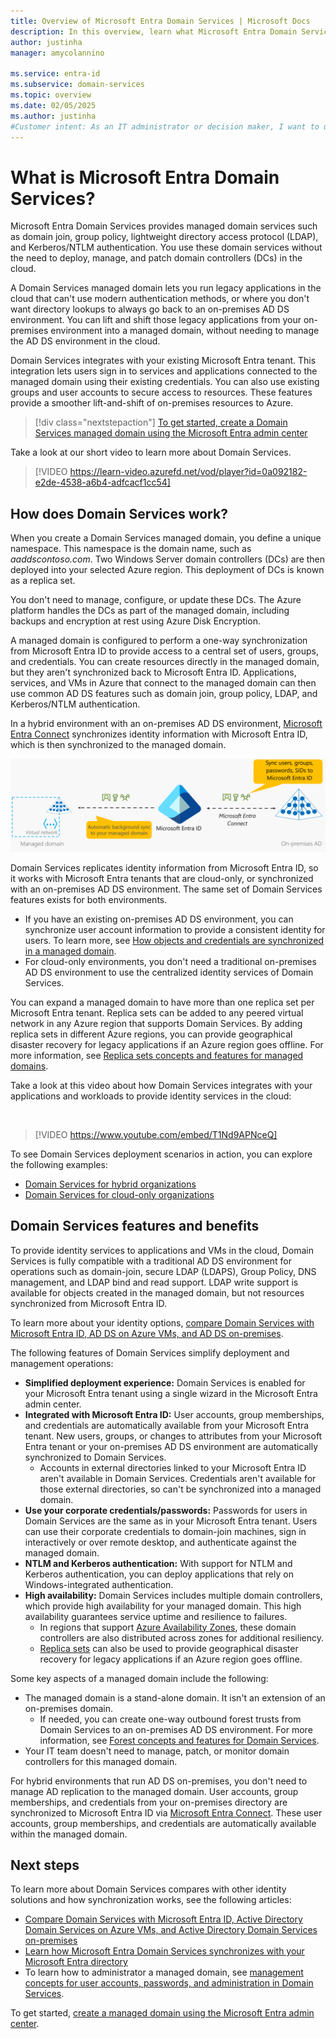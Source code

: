 ```yaml
---
title: Overview of Microsoft Entra Domain Services | Microsoft Docs
description: In this overview, learn what Microsoft Entra Domain Services provides and how to use it in your organization to provide identity services to applications and services in the cloud.
author: justinha
manager: amycolannino

ms.service: entra-id
ms.subservice: domain-services
ms.topic: overview
ms.date: 02/05/2025
ms.author: justinha
#Customer intent: As an IT administrator or decision maker, I want to understand what Domain Services is and how it can benefit my organization.
---
```


# What is Microsoft Entra Domain Services?

Microsoft Entra Domain Services provides managed domain services such as domain join, group policy, lightweight directory access protocol (LDAP), and Kerberos/NTLM authentication. You use these domain services without the need to deploy, manage, and patch domain controllers (DCs) in the cloud.

A Domain Services managed domain lets you run legacy applications in the cloud that can't use modern authentication methods, or where you don't want directory lookups to always go back to an on-premises AD DS environment. You can lift and shift those legacy applications from your on-premises environment into a managed domain, without needing to manage the AD DS environment in the cloud.

Domain Services integrates with your existing Microsoft Entra tenant. This integration lets users sign in to services and applications connected to the managed domain using their existing credentials. You can also use existing groups and user accounts to secure access to resources. These features provide a smoother lift-and-shift of on-premises resources to Azure.

> [!div class="nextstepaction"]
> [To get started, create a Domain Services managed domain using the Microsoft Entra admin center][tutorial-create]

Take a look at our short video to learn more about Domain Services.

> [!VIDEO https://learn-video.azurefd.net/vod/player?id=0a092182-e2de-4538-a6b4-adfcacf1cc54]

<a name='how-does-azure-ad-ds-work'></a>

## How does Domain Services work?

When you create a Domain Services managed domain, you define a unique namespace. This namespace is the domain name, such as *aaddscontoso.com*. Two Windows Server domain controllers (DCs) are then deployed into your selected Azure region. This deployment of DCs is known as a replica set.

You don't need to manage, configure, or update these DCs. The Azure platform handles the DCs as part of the managed domain, including backups and encryption at rest using Azure Disk Encryption.

A managed domain is configured to perform a one-way synchronization from Microsoft Entra ID to provide access to a central set of users, groups, and credentials. You can create resources directly in the managed domain, but they aren't synchronized back to Microsoft Entra ID. Applications, services, and VMs in Azure that connect to the managed domain can then use common AD DS features such as domain join, group policy, LDAP, and Kerberos/NTLM authentication.

In a hybrid environment with an on-premises AD DS environment, [Microsoft Entra Connect][azure-ad-connect] synchronizes identity information with Microsoft Entra ID, which is then synchronized to the managed domain.

![Synchronization in Microsoft Entra Domain Services with Microsoft Entra ID and on-premises AD DS using AD Connect](./media/entra-domain-services-design-guide/sync-topology.png)

Domain Services replicates identity information from Microsoft Entra ID, so it works with Microsoft Entra tenants that are cloud-only, or synchronized with an on-premises AD DS environment. The same set of Domain Services features exists for both environments.

* If you have an existing on-premises AD DS environment, you can synchronize user account information to provide a consistent identity for users. To learn more, see [How objects and credentials are synchronized in a managed domain][synchronization].
* For cloud-only environments, you don't need a traditional on-premises AD DS environment to use the centralized identity services of Domain Services.

You can expand a managed domain to have more than one replica set per Microsoft Entra tenant. Replica sets can be added to any peered virtual network in any Azure region that supports Domain Services. By adding replica sets in different Azure regions, you can provide geographical disaster recovery for legacy applications if an Azure region goes offline. For more information, see [Replica sets concepts and features for managed domains][concepts-replica-sets].

Take a look at this video about how Domain Services integrates with your applications and workloads to provide identity services in the cloud:

<br />

>[!VIDEO https://www.youtube.com/embed/T1Nd9APNceQ]

To see Domain Services deployment scenarios in action, you can explore the following examples:

* [Domain Services for hybrid organizations](scenarios.md#azure-ad-ds-for-hybrid-organizations)
* [Domain Services for cloud-only organizations](scenarios.md#azure-ad-ds-for-cloud-only-organizations)

<a name='azure-ad-ds-features-and-benefits'></a>

## Domain Services features and benefits

To provide identity services to applications and VMs in the cloud, Domain Services is fully compatible with a traditional AD DS environment for operations such as domain-join, secure LDAP (LDAPS), Group Policy, DNS management, and LDAP bind and read support. LDAP write support is available for objects created in the managed domain, but not resources synchronized from Microsoft Entra ID.

To learn more about your identity options, [compare Domain Services with Microsoft Entra ID, AD DS on Azure VMs, and AD DS on-premises][compare].

The following features of Domain Services simplify deployment and management operations:

* **Simplified deployment experience:** Domain Services is enabled for your Microsoft Entra tenant using a single wizard in the Microsoft Entra admin center.
* **Integrated with Microsoft Entra ID:** User accounts, group memberships, and credentials are automatically available from your Microsoft Entra tenant. New users, groups, or changes to attributes from your Microsoft Entra tenant or your on-premises AD DS environment are automatically synchronized to Domain Services.
    * Accounts in external directories linked to your Microsoft Entra ID aren't available in Domain Services. Credentials aren't available for those external directories, so can't be synchronized into a managed domain.
* **Use your corporate credentials/passwords:** Passwords for users in Domain Services are the same as in your Microsoft Entra tenant. Users can use their corporate credentials to domain-join machines, sign in interactively or over remote desktop, and authenticate against the managed domain.
* **NTLM and Kerberos authentication:** With support for NTLM and Kerberos authentication, you can deploy applications that rely on Windows-integrated authentication.
* **High availability:** Domain Services includes multiple domain controllers, which provide high availability for your managed domain. This high availability guarantees service uptime and resilience to failures.
    * In regions that support [Azure Availability Zones][availability-zones], these domain controllers are also distributed across zones for additional resiliency.
    * [Replica sets][concepts-replica-sets] can also be used to provide geographical disaster recovery for legacy applications if an Azure region goes offline.

Some key aspects of a managed domain include the following:

* The managed domain is a stand-alone domain. It isn't an extension of an on-premises domain.
    * If needed, you can create one-way outbound forest trusts from Domain Services to an on-premises AD DS environment. For more information, see [Forest concepts and features for Domain Services][forest-trusts].
* Your IT team doesn't need to manage, patch, or monitor domain controllers for this managed domain.

For hybrid environments that run AD DS on-premises, you don't need to manage AD replication to the managed domain. User accounts, group memberships, and credentials from your on-premises directory are synchronized to Microsoft Entra ID via [Microsoft Entra Connect][azure-ad-connect]. These user accounts, group memberships, and credentials are automatically available within the managed domain.

## Next steps

To learn more about Domain Services compares with other identity solutions and how synchronization works, see the following articles:

* [Compare Domain Services with Microsoft Entra ID, Active Directory Domain Services on Azure VMs, and Active Directory Domain Services on-premises][compare]
* [Learn how Microsoft Entra Domain Services synchronizes with your Microsoft Entra directory][synchronization]
* To learn how to administrator a managed domain, see [management concepts for user accounts, passwords, and administration in Domain Services][administration-concepts].

To get started, [create a managed domain using the Microsoft Entra admin center][tutorial-create].

<!-- INTERNAL LINKS -->
[compare]: compare-identity-solutions.md
[synchronization]: synchronization.md
[tutorial-create]: tutorial-create-instance.md
[azure-ad-connect]: /azure/active-directory/hybrid/connect/whatis-azure-ad-connect
[password-hash-sync]: /azure/active-directory/hybrid/connect/how-to-connect-password-hash-synchronization
[availability-zones]: /azure/reliability/availability-zones-overview
[forest-trusts]: ./concepts-forest-trust.md
[administration-concepts]: administration-concepts.md
[synchronization]: synchronization.md
[concepts-replica-sets]: concepts-replica-sets.md
